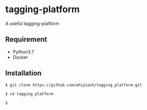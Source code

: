 # tagging-platform

A useful tagging-platform

## Requirement
- Python3.7
- Docker

## Installation
```
$ git clone https://github.com/whip1ash/tagging_platform.git

$ cd tagging_platform

$ 
```
